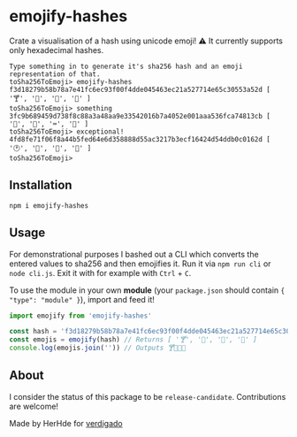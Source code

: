 # emojify-hashes

Crate a visualisation of a hash using unicode emoji!
⚠️ It currently supports only hexadecimal hashes.

```plain
Type something in to generate it's sha256 hash and an emoji representation of that.
toSha256ToEmoji> emojify-hashes
f3d18279b58b78a7e41fc6ec93f00f4dde045463ec21a527714e65c30553a52d [ '🍸', '🥧', '🐏', '🐗' ]
toSha256ToEmoji> something
3fc9b689459d738f8c88a3a48aa9e33542016b7a4052e001aaa536fca74813cb [ '🦷', '🥍', '⌨', '🧺' ]
toSha256ToEmoji> exceptional!
4fd8fe71f06f8a44b5fed64e6d358888d55ac3217b3ecf16424d54ddb0c0162d [ '🕐', '🍙', '🤥', '🔨' ]
toSha256ToEmoji> 
```

## Installation

```shell
npm i emojify-hashes
```

## Usage

For demonstrational purposes I bashed out a CLI which converts the entered values to sha256 and then emojifies it. Run it via `npm run cli` or `node cli.js`. Exit it with for example with `Ctrl` + `C`.

To use the module in your own **module** (your `package.json` should contain `{ "type": "module" }`), import and feed it!

```js
import emojify from 'emojify-hashes'

const hash = 'f3d18279b58b78a7e41fc6ec93f00f4dde045463ec21a527714e65c30553a52d' // sha256 of 'emojify-hashes'
const emojis = emojify(hash) // Returns [ '🍸', '🥧', '🐏', '🐗' ]
console.log(emojis.join('')) // Outputs 🍸🥧🐏🐗
```

## About

I consider the status of this package to be `release-candidate`. Contributions are welcome!

Made by HerHde for [verdigado](https://verdigado.com/)
